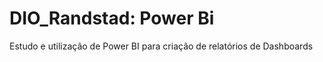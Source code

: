 # DIO_Randstad: Power Bi

Estudo e utilização de Power BI para criação de relatórios de Dashboards

